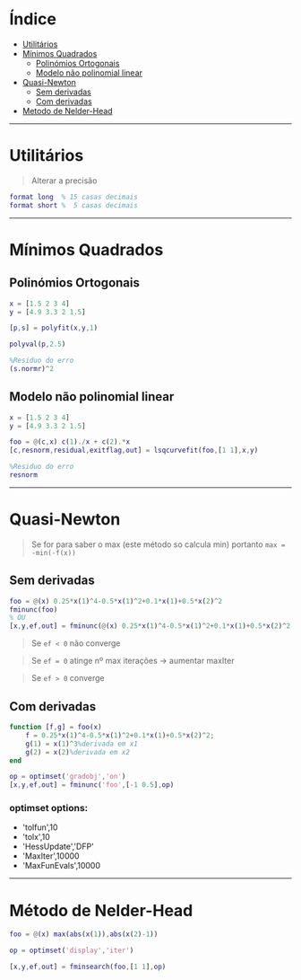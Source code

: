 # Índice
* [Utilitários](#Utilitários)
* [Mínimos Quadrados](#Mínimos-Quadrados)
    * [Polinómios Ortogonais](#Polinómios-Ortogonais)
    * [Modelo não polinomial linear](#Modelo-não-polinomial-linear)
* [Quasi-Newton](#Quasi-Newton)
    * [Sem derivadas](#Sem-derivadas)
    * [Com derivadas](#Com-derivadas)
* [Metodo de Nelder-Head](#Metodo-de-Nelder-Head)

- - - -

# Utilitários
> Alterar a precisão
```matlab
format long  % 15 casas decimais
format short %  5 casas decimais
```

- - - -

# Mínimos Quadrados
## Polinómios Ortogonais
```matlab
x = [1.5 2 3 4]
y = [4.9 3.3 2 1.5]

[p,s] = polyfit(x,y,1)

polyval(p,2.5)

%Residuo do erro
(s.normr)^2
```

## Modelo não polinomial linear
```matlab
x = [1.5 2 3 4]
y = [4.9 3.3 2 1.5]

foo = @(c,x) c(1)./x + c(2).*x
[c,resnorm,residual,exitflag,out] = lsqcurvefit(foo,[1 1],x,y)

%Residuo do erro
resnorm
```

- - - -

# Quasi-Newton
> Se for para saber o max (este método so calcula min) portanto `max = -min(-f(x))`

## Sem derivadas
```matlab
foo = @(x) 0.25*x(1)^4-0.5*x(1)^2+0.1*x(1)+0.5*x(2)^2
fminunc(foo)
% OU
[x,y,ef,out] = fminunc(@(x) 0.25*x(1)^4-0.5*x(1)^2+0.1*x(1)+0.5*x(2)^2,[-1 0.5])
```

> Se `ef < 0` não converge

> Se `ef = 0` atinge nº max iterações -> aumentar maxIter

> Se `ef > 0` converge

## Com derivadas
```matlab
function [f,g] = foo(x)
    f = 0.25*x(1)^4-0.5*x(1)^2+0.1*x(1)+0.5*x(2)^2;
    g(1) = x(1)^3%derivada em x1
    g(2) = x(2)%derivada em x2
end

op = optimset('gradobj','on')
[x,y,ef,out] = fminunc('foo',[-1 0.5],op)

```

### optimset options:
* 'tolfun',10
* 'tolx',10
* 'HessUpdate','DFP'
* 'MaxIter',10000
* 'MaxFunEvals',10000

- - - -

# Método de Nelder-Head
```matlab
foo = @(x) max(abs(x(1)),abs(x(2)-1))

op = optimset('display','iter')

[x,y,ef,out] = fminsearch(foo,[1 1],op)
```

